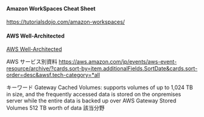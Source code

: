 #### Amazon WorkSpaces Cheat Sheet
https://tutorialsdojo.com/amazon-workspaces/

#### AWS Well-Architected
[AWS Well-Architected](https://aws.amazon.com/jp/architecture/well-architected/?wa-lens-whitepapers.sort-by=item.additionalFields.sortDate&wa-lens-whitepapers.sort-order=desc&wa-guidance-whitepapers.sort-by=item.additionalFields.sortDate&wa-guidance-whitepapers.sort-order=desc "AWS Well-Architected")

 AWS サービス別資料
https://aws.amazon.com/jp/events/aws-event-resource/archive/?cards.sort-by=item.additionalFields.SortDate&cards.sort-order=desc&awsf.tech-category=*all

キーワード
Gateway Cached Volumes:
 supports volumes of up to 1,024 TB in size, and the frequently accessed data is stored on the onpremises server while the entire data is backed up over AWS
Gateway Stored Volumes
512 TB worth of data
該当分野

<!--stackedit_data:
eyJoaXN0b3J5IjpbLTQ4NTcyNzU5NywtMjYwNjM5Mjk2XX0=
-->